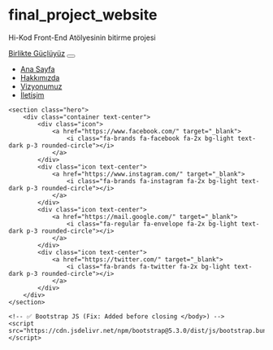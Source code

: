 # final_project_website
Hi-Kod Front-End Atölyesinin bitirme projesi

<!DOCTYPE html>
<html lang="en">
<head>
    <meta charset="UTF-8">
    <meta name="viewport" content="width=device-width, initial-scale=1.0">
    <title>Birlikte Güçlüyüz</title>
    <link rel="stylesheet" href="style.css"> 
    <script src="https://kit.fontawesome.com/2644129145.js" crossorigin="anonymous"></script>
    <!-- ✅ Bootstrap CSS (Fix) -->
    <link rel="stylesheet" href="https://cdn.jsdelivr.net/npm/bootstrap@5.3.0/dist/css/bootstrap.min.css">
</head>
<body>
    <!-- Navbar -->
    <nav class="navbar navbar-expand-md bg-dark navbar-dark p-4">
        <div class="container">
            <a href="#" class="navbar-brand">Birlikte Güçlüyüz</a>
            <button class="navbar-toggler" type="button" data-bs-toggle="collapse" data-bs-target="#navbarNav">
                <span class="navbar-toggler-icon"></span>
            </button>
            <div class="collapse navbar-collapse justify-content-end" id="navbarNav">
                <ul class="navbar-nav d-flex flex-row gap-3">
                    <li class="nav-item">
                        <a href="#" class="nav-link btn-custom">Ana Sayfa</a>
                    </li>
                    <li class="nav-item">
                        <a href="Hakkımızda.html" class="nav-link btn-custom">Hakkımızda</a>
                    </li>
                    <li class="nav-item">
                        <a href="#" class="nav-link btn-custom">Vizyonumuz</a>
                    </li>
                    <li class="nav-item">
                        <a href="#" class="nav-link btn-custom">İletişim</a>
                    </li>
                </ul>
            </div>    
        </div>
    </nav>

    <section class="hero">
        <div class="container text-center">
            <div class="icon">
                <a href="https://www.facebook.com/" target="_blank">
                    <i class="fa-brands fa-facebook fa-2x bg-light text-dark p-3 rounded-circle"></i>
                </a>
            </div>
            <div class="icon text-center">
                <a href="https://www.instagram.com/" target="_blank">
                    <i class="fa-brands fa-instagram fa-2x bg-light text-dark p-3 rounded-circle"></i>
                </a>
            </div>
            <div class="icon text-center">
                <a href="https://mail.google.com/" target="_blank">
                    <i class="fa-regular fa-envelope fa-2x bg-light text-dark p-3 rounded-circle"></i>
                </a>
            </div>
            <div class="icon text-center">
                <a href="https://twitter.com/" target="_blank">
                    <i class="fa-brands fa-twitter fa-2x bg-light text-dark p-3 rounded-circle"></i>
                </a>
            </div>
        </div>
    </section>

    <!-- ✅ Bootstrap JS (Fix: Added before closing </body>) -->
    <script src="https://cdn.jsdelivr.net/npm/bootstrap@5.3.0/dist/js/bootstrap.bundle.min.js"></script>
</body>
</html>
